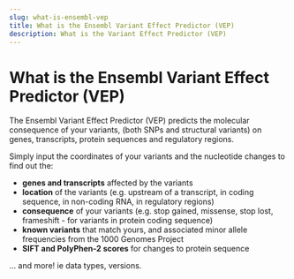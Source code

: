 ```yaml
---
slug: what-is-ensembl-vep
title: What is the Ensembl Variant Effect Predictor (VEP)
description: What is the Variant Effect Predictor (VEP)
---
```

# What is the Ensembl Variant Effect Predictor (VEP)

The Ensembl Variant Effect Predictor (VEP) predicts the molecular consequence of your variants, (both SNPs and structural variants) on genes, transcripts, protein sequences and regulatory regions.

Simply input the coordinates of your variants and the nucleotide changes to find out the:

* __genes and transcripts__ affected by the variants
* __location__ of the variants (e.g. upstream of a transcript, in coding sequence, in non-coding RNA, in regulatory regions)
* __consequence__ of your variants (e.g. stop gained, missense, stop lost, frameshift - for variants in protein coding sequence)
* __known variants__ that match yours, and associated minor allele frequencies from the 1000 Genomes Project
* __SIFT and PolyPhen-2 scores__ for changes to protein sequence

... and more! ie data types, versions.